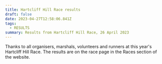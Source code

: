 ```yaml
---
title: Hartcliff Hill Race results
draft: false
date: 2023-04-27T12:58:06.841Z
tags:
  - RESULTS
summary: Results from Hartcliff Hill Race, 26 April 2023
---
```

Thanks to all organisers, marshals, volunteers and runners at this year's Hartcliff Hill Race. The results are on the race page in the Races section of the website.
